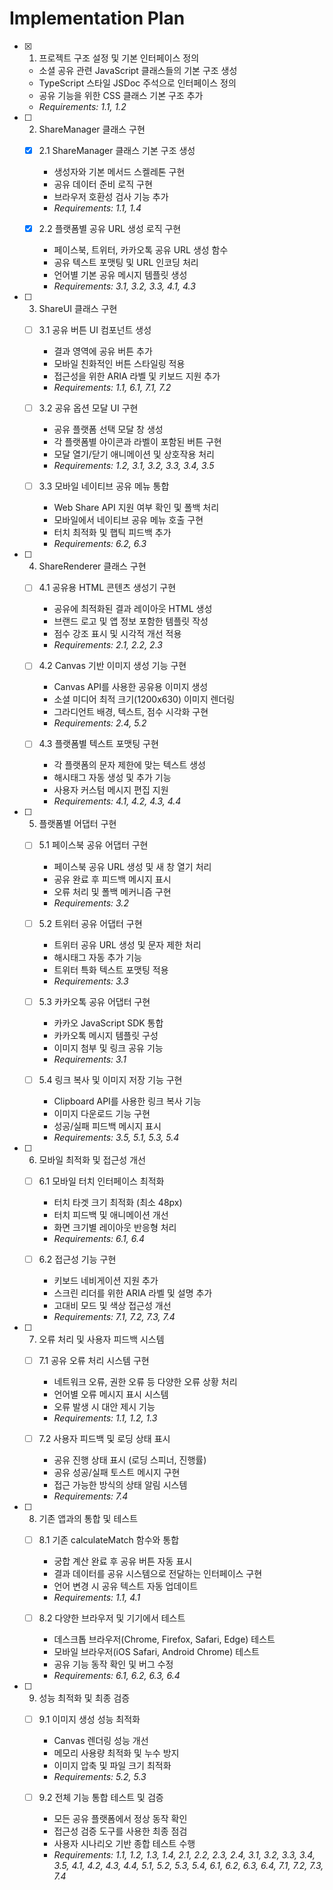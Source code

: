 # Implementation Plan

- [x] 1. 프로젝트 구조 설정 및 기본 인터페이스 정의


  - 소셜 공유 관련 JavaScript 클래스들의 기본 구조 생성
  - TypeScript 스타일 JSDoc 주석으로 인터페이스 정의
  - 공유 기능을 위한 CSS 클래스 기본 구조 추가
  - _Requirements: 1.1, 1.2_

- [ ] 2. ShareManager 클래스 구현
  - [x] 2.1 ShareManager 클래스 기본 구조 생성


    - 생성자와 기본 메서드 스켈레톤 구현
    - 공유 데이터 준비 로직 구현
    - 브라우저 호환성 검사 기능 추가
    - _Requirements: 1.1, 1.4_

  - [x] 2.2 플랫폼별 공유 URL 생성 로직 구현


    - 페이스북, 트위터, 카카오톡 공유 URL 생성 함수
    - 공유 텍스트 포맷팅 및 URL 인코딩 처리
    - 언어별 기본 공유 메시지 템플릿 생성
    - _Requirements: 3.1, 3.2, 3.3, 4.1, 4.3_

- [ ] 3. ShareUI 클래스 구현
  - [ ] 3.1 공유 버튼 UI 컴포넌트 생성
    - 결과 영역에 공유 버튼 추가
    - 모바일 친화적인 버튼 스타일링 적용
    - 접근성을 위한 ARIA 라벨 및 키보드 지원 추가
    - _Requirements: 1.1, 6.1, 7.1, 7.2_

  - [ ] 3.2 공유 옵션 모달 UI 구현
    - 공유 플랫폼 선택 모달 창 생성
    - 각 플랫폼별 아이콘과 라벨이 포함된 버튼 구현
    - 모달 열기/닫기 애니메이션 및 상호작용 처리
    - _Requirements: 1.2, 3.1, 3.2, 3.3, 3.4, 3.5_

  - [ ] 3.3 모바일 네이티브 공유 메뉴 통합
    - Web Share API 지원 여부 확인 및 폴백 처리
    - 모바일에서 네이티브 공유 메뉴 호출 구현
    - 터치 최적화 및 햅틱 피드백 추가
    - _Requirements: 6.2, 6.3_

- [ ] 4. ShareRenderer 클래스 구현
  - [ ] 4.1 공유용 HTML 콘텐츠 생성기 구현
    - 공유에 최적화된 결과 레이아웃 HTML 생성
    - 브랜드 로고 및 앱 정보 포함한 템플릿 작성
    - 점수 강조 표시 및 시각적 개선 적용
    - _Requirements: 2.1, 2.2, 2.3_

  - [ ] 4.2 Canvas 기반 이미지 생성 기능 구현
    - Canvas API를 사용한 공유용 이미지 생성
    - 소셜 미디어 최적 크기(1200x630) 이미지 렌더링
    - 그라디언트 배경, 텍스트, 점수 시각화 구현
    - _Requirements: 2.4, 5.2_

  - [ ] 4.3 플랫폼별 텍스트 포맷팅 구현
    - 각 플랫폼의 문자 제한에 맞는 텍스트 생성
    - 해시태그 자동 생성 및 추가 기능
    - 사용자 커스텀 메시지 편집 지원
    - _Requirements: 4.1, 4.2, 4.3, 4.4_

- [ ] 5. 플랫폼별 어댑터 구현
  - [ ] 5.1 페이스북 공유 어댑터 구현
    - 페이스북 공유 URL 생성 및 새 창 열기 처리
    - 공유 완료 후 피드백 메시지 표시
    - 오류 처리 및 폴백 메커니즘 구현
    - _Requirements: 3.2_

  - [ ] 5.2 트위터 공유 어댑터 구현
    - 트위터 공유 URL 생성 및 문자 제한 처리
    - 해시태그 자동 추가 기능
    - 트위터 특화 텍스트 포맷팅 적용
    - _Requirements: 3.3_

  - [ ] 5.3 카카오톡 공유 어댑터 구현
    - 카카오 JavaScript SDK 통합
    - 카카오톡 메시지 템플릿 구성
    - 이미지 첨부 및 링크 공유 기능
    - _Requirements: 3.1_

  - [ ] 5.4 링크 복사 및 이미지 저장 기능 구현
    - Clipboard API를 사용한 링크 복사 기능
    - 이미지 다운로드 기능 구현
    - 성공/실패 피드백 메시지 표시
    - _Requirements: 3.5, 5.1, 5.3, 5.4_

- [ ] 6. 모바일 최적화 및 접근성 개선
  - [ ] 6.1 모바일 터치 인터페이스 최적화
    - 터치 타겟 크기 최적화 (최소 48px)
    - 터치 피드백 및 애니메이션 개선
    - 화면 크기별 레이아웃 반응형 처리
    - _Requirements: 6.1, 6.4_

  - [ ] 6.2 접근성 기능 구현
    - 키보드 네비게이션 지원 추가
    - 스크린 리더를 위한 ARIA 라벨 및 설명 추가
    - 고대비 모드 및 색상 접근성 개선
    - _Requirements: 7.1, 7.2, 7.3, 7.4_

- [ ] 7. 오류 처리 및 사용자 피드백 시스템
  - [ ] 7.1 공유 오류 처리 시스템 구현
    - 네트워크 오류, 권한 오류 등 다양한 오류 상황 처리
    - 언어별 오류 메시지 표시 시스템
    - 오류 발생 시 대안 제시 기능
    - _Requirements: 1.1, 1.2, 1.3_

  - [ ] 7.2 사용자 피드백 및 로딩 상태 표시
    - 공유 진행 상태 표시 (로딩 스피너, 진행률)
    - 공유 성공/실패 토스트 메시지 구현
    - 접근 가능한 방식의 상태 알림 시스템
    - _Requirements: 7.4_

- [ ] 8. 기존 앱과의 통합 및 테스트
  - [ ] 8.1 기존 calculateMatch 함수와 통합
    - 궁합 계산 완료 후 공유 버튼 자동 표시
    - 결과 데이터를 공유 시스템으로 전달하는 인터페이스 구현
    - 언어 변경 시 공유 텍스트 자동 업데이트
    - _Requirements: 1.1, 4.1_

  - [ ] 8.2 다양한 브라우저 및 기기에서 테스트
    - 데스크톱 브라우저(Chrome, Firefox, Safari, Edge) 테스트
    - 모바일 브라우저(iOS Safari, Android Chrome) 테스트
    - 공유 기능 동작 확인 및 버그 수정
    - _Requirements: 6.1, 6.2, 6.3, 6.4_

- [ ] 9. 성능 최적화 및 최종 검증
  - [ ] 9.1 이미지 생성 성능 최적화
    - Canvas 렌더링 성능 개선
    - 메모리 사용량 최적화 및 누수 방지
    - 이미지 압축 및 파일 크기 최적화
    - _Requirements: 5.2, 5.3_

  - [ ] 9.2 전체 기능 통합 테스트 및 검증
    - 모든 공유 플랫폼에서 정상 동작 확인
    - 접근성 검증 도구를 사용한 최종 점검
    - 사용자 시나리오 기반 종합 테스트 수행
    - _Requirements: 1.1, 1.2, 1.3, 1.4, 2.1, 2.2, 2.3, 2.4, 3.1, 3.2, 3.3, 3.4, 3.5, 4.1, 4.2, 4.3, 4.4, 5.1, 5.2, 5.3, 5.4, 6.1, 6.2, 6.3, 6.4, 7.1, 7.2, 7.3, 7.4_